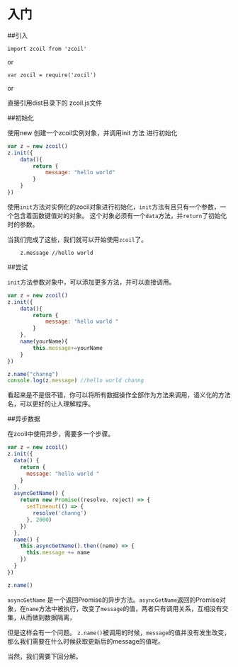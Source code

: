 # 入门

##引入


```
import zcoil from 'zcoil'
```
or

```
var zocil = require('zocil')
```
or

直接引用dist目录下的 zcoil.js文件

##初始化

使用new 创建一个zcoil实例对象，并调用init 方法 进行初始化

```javascript
var z = new zcoil()
z.init({
	data(){
		return {
			message: "hello world"
		}
	}
})
```
使用`init`方法对实例化的zocil对象进行初始化，`init`方法有且只有一个参数，一个包含着函数键值对的对象。
这个对象必须有一个`data`方法，并`return`了初始化时的参数。

当我们完成了这些，我们就可以开始使用`zcoil`了。
```
	z.message //hello world
```

##尝试

`init`方法参数对象中，可以添加更多方法，并可以直接调用。
```javascript
var z = new zcoil()
z.init({
	data(){
		return {
			message: "hello world "
		}
	},
	name(yourName){
		this.message+=yourName
	}
})

z.name("channg")
console.log(z.message) //hello world channg 
```
看起来是不是很不错，你可以将所有数据操作全部作为方法来调用，语义化的方法名，可以更好的让人理解程序。

##异步数据

在zcoil中使用异步，需要多一个步骤。

```javascript
var z = new zcoil()
z.init({
  data() {
    return {
      message: "hello world "
    }
  },
  asyncGetName() {
    return new Promise((resolve, reject) => {
      setTimeout(() => {
        resolve('channg')
      }, 2000)
    })
  },
  name() {
    this.asyncGetName().then((name) => {
      this.message += name
    })
  }
})

z.name()
```
`asyncGetName` 是一个返回Promise的异步方法。`asyncGetName`返回的Promise对象，在`name`方法中被执行，改变了`message`的值，两者只有调用关系，互相没有交集，从而做到数据隔离，

但是这样会有一个问题。
`z.name()`被调用的时候，`message`的值并没有发生改变，那么我们需要在什么时候获取更新后的message的值呢。

当然，我们需要下回分解。

